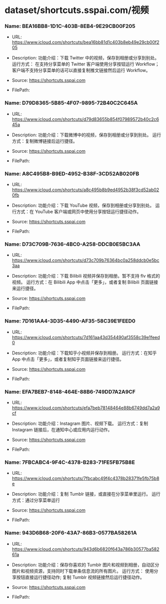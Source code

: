 # dataset/shortcuts.sspai.com/视频

### Name: BEA16BB8-1D1C-403B-8EB4-9E29CB00F205

- URL: https://www.icloud.com/shortcuts/bea16bb81d1c403b8eb49e29cb00f205

- Description: 功能介绍：下载 Twitter 中的视频，保存到相册或分享到别处。 运行方式：
在支持分享菜单的 Twitter 客户端使用分享按钮运行 Workflow；
客户端不支持分享菜单的话可以直接复制推文链接然后运行 Workflow。 

- Source: https://shortcuts.sspai.com

- FilePath: 

### Name: D79D8365-5B85-4F07-9895-72B40C2C645A

- URL: https://www.icloud.com/shortcuts/d79d83655b854f07989572b40c2c645a

- Description: 功能介绍：下载微博中的视频，保存到相册或分享到别处。 运行方式：复制微博链接后运行捷径。 

- Source: https://shortcuts.sspai.com

- FilePath: 

### Name: A8C495B8-B9ED-4952-B38F-3CD52AB020FB

- URL: https://www.icloud.com/shortcuts/a8c495b8b9ed4952b38f3cd52ab020fb

- Description: 功能介绍：下载 YouTube 视频，保存到相册或分享到别处。 运行方式：在 YouTube 客户端或网页中使用分享按钮运行捷径动作。 

- Source: https://shortcuts.sspai.com

- FilePath: 

### Name: D73C709B-7636-4BC0-A258-DDCB0E5BC3AA

- URL: https://www.icloud.com/shortcuts/d73c709b76364bc0a258ddcb0e5bc3aa

- Description: 功能介绍：下载 Bilibili 视频并保存到相册。暂不支持 flv 格式的视频。 运行方式：在 Bilibili App 中点击「更多」，或者复制 Bilibili 页面链接来运行捷径。 

- Source: https://shortcuts.sspai.com

- FilePath: 

### Name: 7D161AA4-3D35-4490-AF35-58C39E1FEED0

- URL: https://www.icloud.com/shortcuts/7d161aa43d354490af3558c39e1feed0

- Description: 功能介绍：下载知乎小视频并保存到相册。 运行方式：在知乎 App 中点击「更多」，或者复制知乎页面链接来运行捷径。 

- Source: https://shortcuts.sspai.com

- FilePath: 

### Name: EFA7BEB7-8148-464E-88B6-749DD7A2A9CF

- URL: https://www.icloud.com/shortcuts/efa7beb78148464e88b6749dd7a2a9cf

- Description: 功能介绍：Instagram 图片、视频下载。 运行方式：复制 Instagram 链接后，在通知中心或应用内运行动作。 

- Source: https://shortcuts.sspai.com

- FilePath: 

### Name: 7FBCABC4-9F4C-4378-B283-71FE5FB75B8E

- URL: https://www.icloud.com/shortcuts/7fbcabc49f4c4378b28371fe5fb75b8e

- Description: 功能介绍：复制 Tumblr 链接，或直接在分享菜单里运行。 运行方式：通过分享菜单运行 

- Source: https://shortcuts.sspai.com

- FilePath: 

### Name: 943D6B68-20F6-43A7-86B3-0577BA58261A

- URL: https://www.icloud.com/shortcuts/943d6b6820f643a786b30577ba58261a

- Description: 功能介绍：保存你喜欢的 Tumblr 图片和视频到相册，自动区分图片和视频资源，支持同时下载单条信息流的所有图片。 运行方式：
使用分享按钮直接运行捷径动作;
复制 Tumblr 视频链接然后运行捷径动作。 

- Source: https://shortcuts.sspai.com

- FilePath: 

